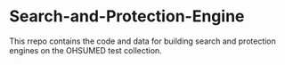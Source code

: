 # Search-and-Protection-Engine
This rrepo contains the code and data for building search and protection engines on the OHSUMED test collection.